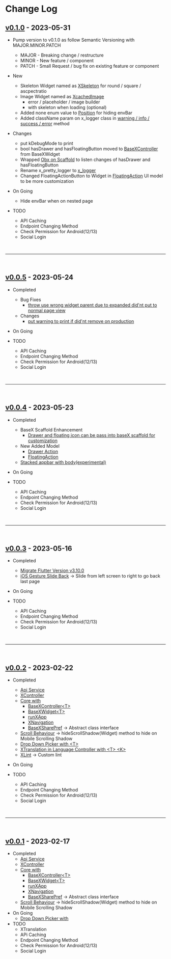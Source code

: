 # Change Log

## [v0.1.0](https://github.com/haolun1996/baseX/releases/tag/0.1.0) - 2023-05-31
- Pump version to v0.1.0 as follow Semantic Versioning with MAJOR.MINOR.PATCH
    - MAJOR - Breaking change / restructure
    - MINOR - New feature / component
    - PATCH - Small Request / bug fix on existing feature or component
- New
    - Skeleton Widget named as [XSkeleton](https://github.com/haolun1996/baseX/blob/main/lib/x_widget/x_skeleton.dart) for round / square / ascpectratio
    - Image Widget named as [XcachedImage](https://github.com/haolun1996/baseX/blob/main/lib/x_widget/x_cached_image.dart)
        - error / placeholder / image builder
        - with skeleton when loading (optional)
    - Added none enum value to [Position](https://github.com/haolun1996/baseX/blob/e90c6a62feef99e6ea5b819f3703cac654c5074e/lib/Core/x_constant.dart#L14) for hiding envBar
    - Added className param on x_logger class in [warning / info / success / error](https://github.com/haolun1996/baseX/blob/e90c6a62feef99e6ea5b819f3703cac654c5074e/lib/Core/x_logger.dart#L24) method
- Changes
    - put kDebugMode to print
    - bool hasDrawer and hasFloatingButton moved to [BaseXController](https://github.com/haolun1996/baseX/blob/e90c6a62feef99e6ea5b819f3703cac654c5074e/lib/Core/x_base_controller.dart#LL17C1-L21C32) from BaseXWidget
    - Wrapped [Obx on Scaffold](https://github.com/haolun1996/baseX/blob/e90c6a62feef99e6ea5b819f3703cac654c5074e/lib/Core/x_base_widget.dart#LL195C14-L195C14) to listen changes of hasDrawer and hasFloatingButton
    - Rename x_pretty_logger to [x_logger](https://github.com/haolun1996/baseX/blob/main/lib/Core/x_logger.dart)
    - Changed FloatingActionButton to Widget in [FloatingAction](https://github.com/haolun1996/baseX/blob/main/lib/model/ui/floating_action.dart) UI model to be more customization

- On Going
    - Hide envBar when on nested page
    
- TODO
    - API Caching
    - Endpoint Changing Method
    - Check Permission for Android(12/13)
    - Social Login

<br />

***
<br />

## [v0.0.5](https://github.com/haolun1996/baseX/releases/tag/0.0.5) - 2023-05-24
- Completed
    - Bug Fixes
        - [throw use wrong widget parent due to expanded did'nt put to normal page view](https://github.com/haolun1996/baseX/blob/596c7cb479f79a47109bee2c12d2a187c34dd35f/lib/Core/x_base_widget.dart#LL116C15-L126C17)
    - Changes
        - [put warning to print if did'nt remove on production](https://github.com/haolun1996/baseX/blob/596c7cb479f79a47109bee2c12d2a187c34dd35f/lib/x_lint/x_lint.yaml#LL5C1-L5C22)
- On Going
    
- TODO
    - API Caching
    - Endpoint Changing Method
    - Check Permission for Android(12/13)
    - Social Login

<br />

***
<br />

## [v0.0.4](https://github.com/haolun1996/baseX/releases/tag/0.0.4) - 2023-05-23
- Completed
    - BaseX Scaffold Enhancement
        - [Drawer and floating icon can be pass into baseX scaffold for customization](https://github.com/haolun1996/baseX/blob/166788b3f466fe6fd99b46248cf4aa0f7342d033/lib/Core/x_base_widget.dart#LL202C7-L218C74)
    - New Added Model
        - [Drawer Action](https://github.com/haolun1996/baseX/blob/main/lib/model/ui/drawer_action.dart)
        - [FloatingAction](https://github.com/haolun1996/baseX/blob/main/lib/model/ui/floating_action.dart)
    - [Stacked appbar with body(experimental)](https://github.com/haolun1996/baseX/blob/cdcb65b8a8fa42da28f7cf1b4c26f8fb5fa3ff74/lib/Core/x_base_widget.dart#LL116C13-L153C17)
- On Going
    
- TODO
    - API Caching
    - Endpoint Changing Method
    - Check Permission for Android(12/13)
    - Social Login

<br />

***
<br />

## [v0.0.3](https://github.com/haolun1996/baseX/releases/tag/0.0.3) - 2023-05-16
- Completed
    - [Migrate Flutter Version v3.10.0](https://github.com/haolun1996/baseX/pubspec.yaml)
    - [iOS Gesture Slide Back](https://github.com/haolun1996/baseX/lib/Core/x_base_widget.dart) -> Slide from left screen to right to go back last page
- On Going
    
- TODO
    - API Caching
    - Endpoint Changing Method
    - Check Permission for Android(12/13)
    - Social Login

<br />

***
<br />

## [v0.0.2](https://github.com/haolun1996/baseX/releases/tag/0.0.2) - 2023-02-22
- Completed
    - [Api Service](https://github.com/haolun1996/baseX/tree/main/lib/api_service)
    - [XController](https://github.com/haolun1996/baseX/blob/main/lib/controller/x_controller.dart)
    - [Core with](https://github.com/haolun1996/baseX/tree/main/lib/Core)
        - [BaseXController<T\>](https://github.com/haolun1996/baseX/blob/main/lib/Core/x_base_controller.dart)
        - [BaseXWidget<T\>](https://github.com/haolun1996/baseX/blob/main/lib/Core/x_base_controller.dart)
        - [runXApp](https://github.com/haolun1996/baseX/blob/main/lib/Core/x_get_app.dart)
        - [XNavigation](https://github.com/haolun1996/baseX/blob/main/lib/Core/x_navigation.dart)
        - [BaseXSharePref](https://github.com/haolun1996/baseX/blob/main/lib/Core/x_share_pref.dart)
            -> Abstract class interface
    - [Scroll Behaviour](https://github.com/haolun1996/baseX/blob/main/lib/helper/scroll_behaviour.dart)
        -> hideScrollShadow(Widget) method to hide on Mobile Scrolling Shadow
    - [Drop Down Picker with <T\>](https://github.com/haolun1996/baseX/blob/main/lib/x_widget/x_picker.dart)
    - [XTranslation in Language Controller with <T\> <K\>](https://github.com/haolun1996/baseX/blob/main/lib/controller/x_lang_controller.dart)
    - [XLint](https://github.com/haolun1996/baseX/blob/main/lib/x_lint/x_lint.yaml)
        -> Custom lint 
- On Going
    
- TODO
    - API Caching
    - Endpoint Changing Method
    - Check Permission for Android(12/13)
    - Social Login

<br />

***
<br />

## [v0.0.1](https://github.com/haolun1996/baseX/releases/tag/0.0.1) - 2023-02-17
- Completed
    - [Api Service](https://github.com/haolun1996/baseX/tree/main/lib/api_service)
    - [XController](https://github.com/haolun1996/baseX/blob/main/lib/controller/x_controller.dart)
    - [Core with](https://github.com/haolun1996/baseX/tree/main/lib/Core)
        - [BaseXController<T\>](https://github.com/haolun1996/baseX/blob/main/lib/Core/x_base_controller.dart)
        - [BaseXWidget<T\>](https://github.com/haolun1996/baseX/blob/main/lib/Core/x_base_controller.dart)
        - [runXApp](https://github.com/haolun1996/baseX/blob/main/lib/Core/x_get_app.dart)
        - [XNavigation](https://github.com/haolun1996/baseX/blob/main/lib/Core/x_navigation.dart)
        - [BaseXSharePref](https://github.com/haolun1996/baseX/blob/main/lib/Core/x_share_pref.dart)
            -> Abstract class interface
    - [Scroll Behaviour](https://github.com/haolun1996/baseX/blob/main/lib/helper/scroll_behaviour.dart)
        -> hideScrollShadow(Widget) method to hide on Mobile Scrolling Shadow
- On Going
    - [Drop Down Picker with <T/>](https://github.com/haolun1996/baseX/blob/main/lib/Core/x_widget.dart)
- TODO
    - XTranslation
    - APi Caching
    - Endpoint Changing Method
    - Check Permission for Android(12/13)
    - Social Login